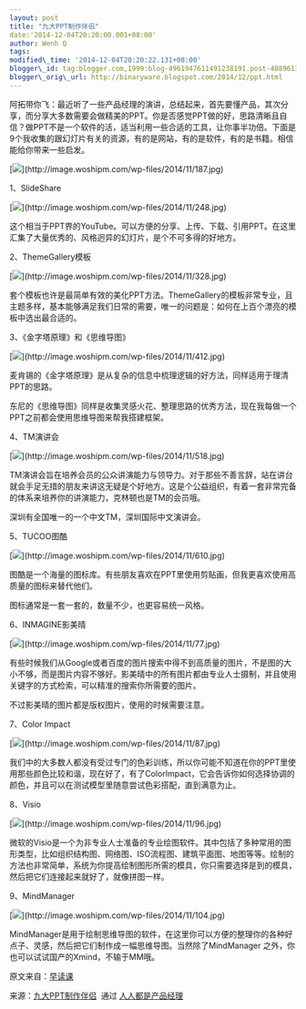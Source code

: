 ```yaml
--- 
layout: post 
title: "九大PPT制作伴侣" 
date:'2014-12-04T20:20:00.001+08:00' 
author: Wenh Q
tags:
modified\_time: '2014-12-04T20:20:22.131+08:00' 
blogger\_id: tag:blogger.com,1999:blog-4961947611491238191.post-4089613985028651183
blogger\_orig\_url: http://binaryware.blogspot.com/2014/12/ppt.html
---
```

阿拓带你飞：最近听了一些产品经理的演讲，总结起来，首先要懂产品，其次分享，而分享大多数需要会做精美的PPT。你是否感觉PPT做的好，思路清晰且自信？做PPT不是一个软件的活，适当利用一些合适的工具，让你事半功倍。下面是9个我收集的跟幻灯片有关的资源，有的是网站，有的是软件，有的是书籍。相信能给你带来一些启发。



[](http://image.woshipm.com/wp-files/2014/11/187.jpg)





[](http://image.woshipm.com/wp-files/2014/11/187.jpg)



[![](https://images-blogger-opensocial.googleusercontent.com/gadgets/proxy?url=http%3A%2F%2Fimage.woshipm.com%2Fwp-files%2F2014%2F11%2F187.jpg&container=blogger&gadget=a&rewriteMime=image%2F*)](http://image.woshipm.com/wp-files/2014/11/187.jpg)







1、SlideShare



[](http://image.woshipm.com/wp-files/2014/11/248.jpg)





[](http://image.woshipm.com/wp-files/2014/11/248.jpg)



[![](https://images-blogger-opensocial.googleusercontent.com/gadgets/proxy?url=http%3A%2F%2Fimage.woshipm.com%2Fwp-files%2F2014%2F11%2F248.jpg&container=blogger&gadget=a&rewriteMime=image%2F*)](http://image.woshipm.com/wp-files/2014/11/248.jpg)







这个相当于PPT界的YouTube。可以方便的分享、上传、下载、引用PPT。在这里汇集了大量优秀的、风格迥异的幻灯片，是个不可多得的好地方。



2、ThemeGallery模板



[](http://image.woshipm.com/wp-files/2014/11/328.jpg)





[](http://image.woshipm.com/wp-files/2014/11/328.jpg)



[![](https://images-blogger-opensocial.googleusercontent.com/gadgets/proxy?url=http%3A%2F%2Fimage.woshipm.com%2Fwp-files%2F2014%2F11%2F328.jpg&container=blogger&gadget=a&rewriteMime=image%2F*)](http://image.woshipm.com/wp-files/2014/11/328.jpg)







套个模板也许是最简单有效的美化PPT方法。ThemeGallery的模板非常专业，且主题多样，基本能够满足我们日常的需要，唯一的问题是：如何在上百个漂亮的模板中选出最合适的。



3、《金字塔原理》和《思维导图》



[](http://image.woshipm.com/wp-files/2014/11/412.jpg)





[](http://image.woshipm.com/wp-files/2014/11/412.jpg)



[![](https://images-blogger-opensocial.googleusercontent.com/gadgets/proxy?url=http%3A%2F%2Fimage.woshipm.com%2Fwp-files%2F2014%2F11%2F412.jpg&container=blogger&gadget=a&rewriteMime=image%2F*)](http://image.woshipm.com/wp-files/2014/11/412.jpg)







麦肯锡的《金字塔原理》是从复杂的信息中梳理逻辑的好方法，同样适用于理清PPT的思路。

东尼的《思维导图》同样是收集灵感火花、整理思路的优秀方法，现在我每做一个PPT之前都会使用思维导图来帮我搭建框架。



4、TM演讲会



[](http://image.woshipm.com/wp-files/2014/11/518.jpg)





[](http://image.woshipm.com/wp-files/2014/11/518.jpg)



[![](https://images-blogger-opensocial.googleusercontent.com/gadgets/proxy?url=http%3A%2F%2Fimage.woshipm.com%2Fwp-files%2F2014%2F11%2F518.jpg&container=blogger&gadget=a&rewriteMime=image%2F*)](http://image.woshipm.com/wp-files/2014/11/518.jpg)







TM演讲会旨在培养会员的公众讲演能力与领导力。对于那些不善言辞，站在讲台就会手足无措的朋友来讲这无疑是个好地方。这是个公益组织，有着一套非常完备的体系来培养你的讲演能力，克林顿也是TM的会员哦。

深圳有全国唯一的一个中文TM，深圳国际中文演讲会。



5、TUCOO图酷



[](http://image.woshipm.com/wp-files/2014/11/610.jpg)





[](http://image.woshipm.com/wp-files/2014/11/610.jpg)



[![](https://images-blogger-opensocial.googleusercontent.com/gadgets/proxy?url=http%3A%2F%2Fimage.woshipm.com%2Fwp-files%2F2014%2F11%2F610.jpg&container=blogger&gadget=a&rewriteMime=image%2F*)](http://image.woshipm.com/wp-files/2014/11/610.jpg)







图酷是一个海量的图标库。有些朋友喜欢在PPT里使用剪贴画，但我更喜欢使用高质量的图标来替代他们。

图标通常是一套一套的，数量不少，也更容易统一风格。



6、INMAGINE影美晴



[](http://image.woshipm.com/wp-files/2014/11/77.jpg)





[](http://image.woshipm.com/wp-files/2014/11/77.jpg)



[![](https://images-blogger-opensocial.googleusercontent.com/gadgets/proxy?url=http%3A%2F%2Fimage.woshipm.com%2Fwp-files%2F2014%2F11%2F77.jpg&container=blogger&gadget=a&rewriteMime=image%2F*)](http://image.woshipm.com/wp-files/2014/11/77.jpg)







有些时候我们从Google或者百度的图片搜索中得不到高质量的图片，不是图的大小不够，而是图片内容不够好。影美晴中的所有图片都由专业人士摄制，并且使用关键字的方式检索，可以精准的搜索你所需要的图片。

不过影美晴的图片都是版权图片，使用的时候需要注意。



7、Color Impact



[](http://image.woshipm.com/wp-files/2014/11/87.jpg)





[](http://image.woshipm.com/wp-files/2014/11/87.jpg)



[![](https://images-blogger-opensocial.googleusercontent.com/gadgets/proxy?url=http%3A%2F%2Fimage.woshipm.com%2Fwp-files%2F2014%2F11%2F87.jpg&container=blogger&gadget=a&rewriteMime=image%2F*)](http://image.woshipm.com/wp-files/2014/11/87.jpg)







我们中的大多数人都没有受过专门的色彩训练，所以你可能不知道在你的PPT里使用那些颜色比较和谐，现在好了，有了ColorImpact，它会告诉你如何选择协调的颜色，并且可以在测试模型里随意尝试色彩搭配，直到满意为止。



8、Visio



[](http://image.woshipm.com/wp-files/2014/11/96.jpg)





[](http://image.woshipm.com/wp-files/2014/11/96.jpg)



[![](https://images-blogger-opensocial.googleusercontent.com/gadgets/proxy?url=http%3A%2F%2Fimage.woshipm.com%2Fwp-files%2F2014%2F11%2F96.jpg&container=blogger&gadget=a&rewriteMime=image%2F*)](http://image.woshipm.com/wp-files/2014/11/96.jpg)







微软的Visio是一个为非专业人士准备的专业绘图软件。其中包括了多种常用的图形类型，比如组织结构图、网络图、ISO流程图、建筑平面图、地图等等。绘制的方法也非常简单，系统为你提高绘制图形所需的模具，你只需要选择是到的模具，然后把它们连接起来就好了，就像拼图一样。



9、MindManager

[](http://image.woshipm.com/wp-files/2014/11/104.jpg)





[](http://image.woshipm.com/wp-files/2014/11/104.jpg)



[![](https://images-blogger-opensocial.googleusercontent.com/gadgets/proxy?url=http%3A%2F%2Fimage.woshipm.com%2Fwp-files%2F2014%2F11%2F104.jpg&container=blogger&gadget=a&rewriteMime=image%2F*)](http://image.woshipm.com/wp-files/2014/11/104.jpg)







MindManager是用于绘制思维导图的软件，在这里你可以方便的整理你的各种好点子、灵感，然后把它们制作成一幅思维导图。当然除了MindManager
之外，你也可以试试国产的Xmind，不输于MM哦。



原文来自：[早读课](http://zaodula.com/archives/11657.html)
<div>




</div>

<div>

来源：[九大PPT制作伴侣](http://www.woshipm.com/pmd/122877.html)  通过 [人人都是产品经理](http://www.woshipm.com/)

</div>
